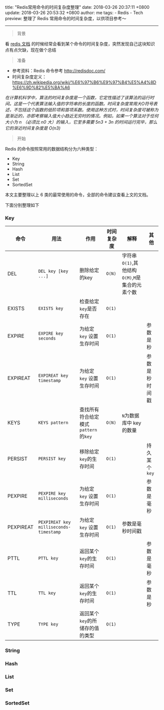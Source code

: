 title: "Redis常用命令的时间复杂度整理"
date: 2018-03-26 20:37:11 +0800
update: 2018-03-26 20:53:32 +0800
author: me
tags:
    - Redis
    - Tech
preview: 整理了 Redis 常用命令的时间复杂度，以供项目参考～

---


> 背景

看 [redis 文档](http://redisdoc.com/ ) 的时候经常会看到某个命令的时间复杂度，突然发现自己这块知识点有点欠缺，现在做个总结

> 准备

- 参考资料：Redis 命令参考 http://redisdoc.com/
- 时间复杂度定义：https://zh.wikipedia.org/wiki/%E6%97%B6%E9%97%B4%E5%A4%8D%E6%9D%82%E5%BA%A6

*在计算机科学中，算法的时间复杂度是一个函数，它定性描述了该算法的运行时间。这是一个代表算法输入值的字符串的长度的函数。时间复杂度常用大O符号表述，不包括这个函数的低阶项和首项系数。使用这种方式时，时间复杂度可被称为是渐近的，亦即考察输入值大小趋近无穷时的情况。例如，如果一个算法对于任何大小为 n （必须比 n0 大）的输入，它至多需要 5n3 + 3n 的时间运行完毕，那么它的渐近时间复杂度是 O(n3)*

> 开始

Redis  的命令按照常用的数据结构分为六种类型：

- Key 
- String
- Hash
- List
- Set
- SortedSet

本文主要整理以上 6 类的最常使用的命令，全部的命令建议查看上文的文档。

下面分别整理如下

###  Key
命令 |用法| 作用 | 时间复杂度 | 解释 | 其他 
---|---|---|---|---|---
DEL|`DEL key [key ...]` |删除给定的key  |`O(N)` |字符串`O(1)`,其他结构`O(M)`,`M`是集合的元素个数  
EXISTS|`EXISTS key` |检查给定`key`是否存在  |`O(1)`|   
EXPIRE|`EXPIRE key seconds` |为给定`key` 设置生存时间|`O(1)`|  |参数是秒 
EXPIREAT|`EXPIREAT key timestamp` |为给定`key` 设置生存时间|`O(1)`||参数是秒时间戳 
KEYS|`KEYS pattern` |查找所有符合给定模式`pattern` 的`key`|`O(N)` | `N`为数据库中 key 的数量 | 
PERSIST|`PERSIST key` |移除给定`key`的生存时间|`O(1)` |  |持久某个`key` 
PEXPIRE|`PEXPIRE key milliseconds` |为给定`key` 设置生存时间|`O(1)` |  | 参数是毫秒
PEXPIREAT|`PEXPIREAT key milliseconds-timestamp` |为给定`key` 设置生存时间|`O(1)` |   参数是毫秒时间戳
PTTL|`PTTL key` |返回某个`key`的生存时间|`O(1)` |  | 参数是毫秒
TTL|`TTL key` |返回某个`key`的生存时间|`O(1)` |  | 参数是秒
TYPE|`TYPE key` |返回某个`key`的所储存的值的类型|`O(1)` |  | 


###  String

###  Hash

###  List

###  Set

###  SortedSet


